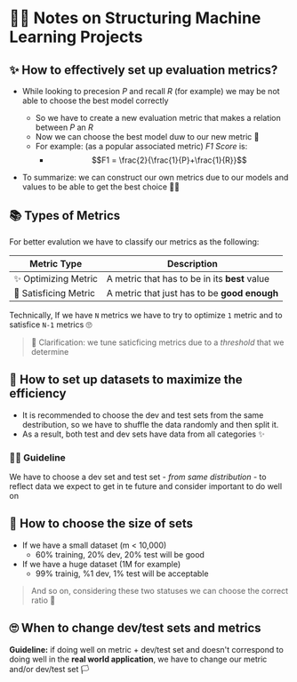 # 👩‍🔧 Notes on Structuring Machine Learning Projects

## ✨ How to effectively set up evaluation metrics?
* While looking to precesion _P_ and recall _R_ (for example) we may be not able to choose the best model correctly
  * So we have to create a new evaluation metric that makes a relation between _P_ an _R_
  * Now we can choose the best model duw to our new metric 🐣
  * For example: (as a popular associated metric) _F1 Score_ is:
    * $$F1 = \frac{2}{\frac{1}{P}+\frac{1}{R}}$$

* To summarize: we can construct our own metrics due to our models and values to be able to get the best choice 👩‍🏫

## 📚 Types of Metrics

For better evalution we have to classify our metrics as the following:


| Metric Type            | Description                                    |
| ---------------------- | ---------------------------------------------- |
| ✨ Optimizing Metric  |  A metric that has to be in its **best** value |
| 🤗 Satisficing Metric |  A metric that just has to be **good enough**  |

Technically, If we have `N` metrics we have to try to optimize `1` metric and to satisfice  `N-1` metrics 🙄

> 🙌 Clarification: we tune saticficing metrics due to a _threshold_ that we determine

## 🚀 How to set up datasets to maximize the efficiency
* It is recommended to choose the dev and test sets from the same destribution, so we have to shuffle the data randomly and then split it. 
* As a result, both test and dev sets have data from all categories ✨  

### 👩‍🏫 Guideline
We have to choose a dev set and test set - _from same distribution_ - to reflect data we expect to get in te future and consider important to do well on

## 🤔 How to choose the size of sets
* If we have a small dataset (m < 10,000)
  * 60% training, 20% dev, 20% test will be good 
* If we have a huge dataset (1M for example)
  * 99% trainig, %1 dev, 1% test will be acceptable 
> And so on, considering these two statuses we can choose the correct ratio 👮‍

## 🙄 When to change dev/test sets and metrics
**Guideline:** if doing well on metric + dev/test set and doesn't correspond to doing well in the **real world application**, we have to change our metric and/or dev/test set 🏳